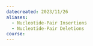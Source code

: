 ```yaml
---
datecreated: 2023/11/26
aliases:
  - Nucleotide-Pair Insertions
  - Nucleotide-Pair Deletions
course:
---
```

